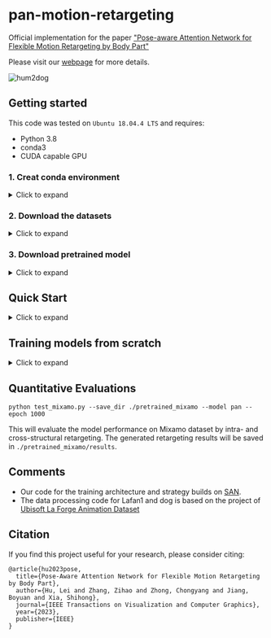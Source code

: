 # pan-motion-retargeting
Official implementation for the paper ["Pose-aware Attention Network for Flexible Motion Retargeting by Body Part"](https://ieeexplore.ieee.org/document/10129844)

Please visit our [webpage](https://hlcdyy.github.io/) for more details.

![hum2dog](https://raw.githubusercontent.com/hlcdyy/hlcdyy.github.io/main/static/hum2dog.gif)

## Getting started 
This code was tested on `Ubuntu 18.04.4 LTS` and requires:
* Python 3.8
* conda3
* CUDA capable GPU 

### 1. Creat conda environment
<details><summary>Click to expand</summary>

We strongly recommend activating a Python virtual environment prior to installing PAN. Follow these steps to download and install it. Then run the following commands:
````
# create and activate the virtual environment
conda create --name pan_retargeting python=3.8.12
conda activate pan_retargeting 
````
Install [PyTorch 1.10.0](https://pytorch.org/) inside the conda environment.

````
# clone pan-motion-retargeting and use pip to install
git clone https://github.com/hlcdyy/pan-motion-retargeting.git
cd pan-motion-retargeting
pip install -e .
````
</details>

### 2. Download the datasets
<details><summary>Click to expand</summary>

**Mixamo dataset** 

**Be sure to read and follow their license agreements, and cite accordingly.**

We use [Mixamo](https://www.mixamo.com/#/) dataset to train our model for retargeting between humanoid characters and follow the train-test setting of [SAN](https://github.com/DeepMotionEditing/deep-motion-editing). You can find the download link in the [SAN github page](https://github.com/DeepMotionEditing/deep-motion-editing) for the preprocessed data or generating the data from scratch. 

The `Mixamo` directory should be placed within `data_preprocess/Mixamo`

**Lafan1 and Dog datasets**

**Be sure to read and follow their license agreements, and cite accordingly.**

Creat this folder:
````
mkdir data_preprocess/Lafan1_and_dog/Lafan1
````
Go to the [Lafan1 website](https://github.com/ubisoft/ubisoft-laforge-animation-dataset) and download the lafan1.zip. Then unzip it and put all the .bvh files into `data_preprocess/Lafan1_and_dog/Lafan1`

Creat this folder:
````
mkdir data_preprocess/Lafan1_and_dog/DogSet
```` 
Go to the [AI4Animation Website](https://github.com/sebastianstarke/AI4Animation) and get the Mocap Data from "Mode-Adaptive Neural Networks for Quadruped Motion Control". Then put all the .bvh files into the `data_preprocess/Lafan1_and_dog/DogSet`

**Process the Lafan1 and dog data using the following commands:**

````
python data_preprocess/Lafan1_and_dog/extract.py
```` 
It will use train/test split files in the folder to generate the processed .npz files and the statistic files for training and testing. 

You can also download our preprocessed data from [Google Drive](https://drive.google.com/file/d/1q6xjlssq3G-O-SBr-IHGVJnCCM_KrSCA/view?usp=sharing) and put all the npz files into `data_preprocess/Lafan1_and_dog/` after unzipping.

</details>

### 3. Download pretrained model

<details><summary>Click to expand</summary>

**Model for retargeting between Mixamo characters**

Download the models from [hear](https://drive.google.com/file/d/1jYtOLCDye68nShXNlse-I5hCe7ZAHaG-/view?usp=sharing) and unzip the file in the workspace of this project by following command:
````
unzip pretrained_mixamo.zip
````
Eventually the `./pretrained_mixamo` folder should have the following structure:
  ```
   pretrained_mixamo
      └-- models
    	     └-- optimizers
		     └-- topology0
		     └-- topology1
      └-- para.txt   
   ```   

**Model for retargeting between biped and quadruped**

Download the models from [hear](https://drive.google.com/file/d/1p-fDC9nIuqktVaqxcAr4wSa09mGq1_63/view?usp=sharing) and unzip the file by following command:

````
unzip pretrained_lafan1dog.zip
````
The `./pretrained_lafan1dog` folder should look like this:
 ```
  pretrained_lafan1dog
    └-- models
            └-- dog
            └-- human
            └-- optimizers
    └-- para.txt   
```   

</details>

## Quick Start
<details><summary>Click to expand</summary>

We provide scripts together with demo examples using files specified in bvh format.

To generate the example of retargeting from biped to quadruped skeleton, run the following command:
````
python demo_hum2dog.py 
````
The retargeting source file and the results will be saved in floder `./pretrained_lafan1dog/demo/hum2dog`

As for retargeting from quadruped to biped, run:
````
python demo_dog2hum.py
````

To generate the retargeting results between Mixamo skeletons, please run:
````
python demo_mixamo.py
````
The results are stored in floder `./pretrained_mixamo/demo` including intra- and cross-strutural retargeting. 

</details>

## Training models from scratch
<details><summary>Click to expand</summary>

**Train models using Mixamo dataset**
````
python train_mixamo.py --save_dir ./pretrained_mixamo --batch_size 128 --model pan --learning_rate 1e-3 --cuda_device cuda --use_parallel True
````

**Train models using Lafan1 and dog datasets**
````
python train_lafan1dog.py --save_dir ./pretrained_lafan1dog --rec_loss_type norm_rec --lambda_cycle 1e-3 --lambda_retar_vel 1e3 --device cuda:0 --batch_size 128 --with_end True
````

</details>

## Quantitative Evaluations

````
python test_mixamo.py --save_dir ./pretrained_mixamo --model pan --epoch 1000
````
This will evaluate the model performance on Mixamo dataset by intra- and cross-structural retargeting. The generated retargeting results will be saved in `./pretrained_mixamo/results`.

## Comments
* Our code for the training architecture and strategy builds on [SAN](https://github.com/DeepMotionEditing/deep-motion-editing).
* The data processing code for Lafan1 and dog is based on the project of [Ubisoft La Forge Animation Dataset](https://github.com/ubisoft/ubisoft-laforge-animation-dataset)

## Citation
If you find this project useful for your research, please consider citing:
````
@article{hu2023pose,
  title={Pose-Aware Attention Network for Flexible Motion Retargeting by Body Part},
  author={Hu, Lei and Zhang, Zihao and Zhong, Chongyang and Jiang, Boyuan and Xia, Shihong},
  journal={IEEE Transactions on Visualization and Computer Graphics},
  year={2023},
  publisher={IEEE}
}
````
